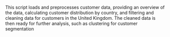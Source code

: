 This script loads and preprocesses customer data, providing an overview of the data, calculating customer distribution by country, and filtering and cleaning data for customers in the United Kingdom. The cleaned data is then ready for further analysis, such as clustering for customer segmentation
